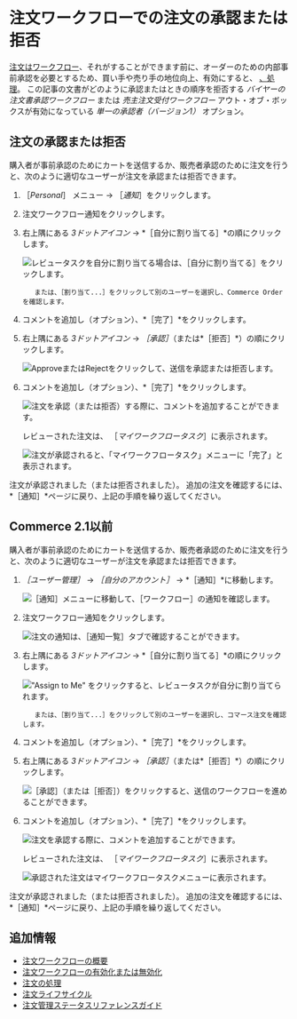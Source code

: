 # 注文ワークフローでの注文の承認または拒否

[注文はワークフロー](./introduction-to-order-workflows.md)、それがすることができます前に、オーダーのための内部事前承認を必要とするため、買い手や売り手の地位向上、有効にすると、 [、処理](../orders/processing-an-order.md)。 この記事の文書がどのように承認またはときの順序を拒否する *バイヤーの注文書承認ワークフロー* または *売主注文受付ワークフロー* アウト・オブ・ボックスが有効になっている *単一の承認者（バージョン1）* オプション。

## 注文の承認または拒否

購入者が事前承認のためにカートを送信するか、販売者承認のために注文を行うと、次のように適切なユーザーが注文を承認または拒否できます。

1. ［_Personal_］ メニュー &rarr; ［_通知_］をクリックします。
1. 注文ワークフロー通知をクリックします。
1. 右上隅にある _3ドットアイコン_ → *［自分に割り当てる］*の順にクリックします。

   ![レビュータスクを自分に割り当てる場合は、［自分に割り当てる］をクリックします。](./approving-or-rejecting-orders-in-order-workflows/images/03.png)

    ```note::
       または、［割り当て...］をクリックして別のユーザーを選択し、Commerce Orderを確認します。
    ```

1. コメントを追加し（オプション）、*［完了］*をクリックします。
1. 右上隅にある _3ドットアイコン_ → *［承認］*（または*［拒否］*）の順にクリックします。

   ![ApproveまたはRejectをクリックして、送信を承認または拒否します。](./approving-or-rejecting-orders-in-order-workflows/images/04.png)

1. コメントを追加し（オプション）、*［完了］*をクリックします。

   ![注文を承認（または拒否）する際に、コメントを追加することができます。](./approving-or-rejecting-orders-in-order-workflows/images/05.png)

    レビューされた注文は、 ［_マイワークフロータスク_］に表示されます。

   ![注文が承認されると、「マイワークフロータスク」メニューに「完了」と表示されます。](./approving-or-rejecting-orders-in-order-workflows/images/06.png)

注文が承認されました（または拒否されました）。 追加の注文を確認するには、*［通知］*ページに戻り、上記の手順を繰り返してください。

## Commerce 2.1以前

購入者が事前承認のためにカートを送信するか、販売者承認のために注文を行うと、次のように適切なユーザーが注文を承認または拒否できます。

1. *［ユーザー管理］* → *［自分のアカウント］* → *［通知］*に移動します。

   ![［通知］メニューに移動して、［ワークフロー］の通知を確認します。](./approving-or-rejecting-orders-in-order-workflows/images/01.png)

1. 注文ワークフロー通知をクリックします。

   ![注文の通知は、［通知一覧］タブで確認することができます。](./approving-or-rejecting-orders-in-order-workflows/images/02.png)

1. 右上隅にある _3ドットアイコン_ → *［自分に割り当てる］*の順にクリックします。

   !["Assign to Me" をクリックすると、レビュータスクが自分に割り当てられます。](./approving-or-rejecting-orders-in-order-workflows/images/03.png)

    ```note::
       または、［割り当て...］をクリックして別のユーザーを選択し、コマース注文を確認します。
    ```

1. コメントを追加し（オプション）、*［完了］*をクリックします。

1. 右上隅にある _3ドットアイコン_ → *［承認］*（または*［拒否］*）の順にクリックします。

   ![［承認］（または［拒否］）をクリックすると、送信のワークフローを進めることができます。](./approving-or-rejecting-orders-in-order-workflows/images/04.png)

1. コメントを追加し（オプション）、*［完了］*をクリックします。

   ![注文を承認する際に、コメントを追加することができます。](./approving-or-rejecting-orders-in-order-workflows/images/05.png)

    レビューされた注文は、 ［_マイワークフロータスク_］に表示されます。

   ![承認された注文はマイワークフロータスクメニューに表示されます。](./approving-or-rejecting-orders-in-order-workflows/images/06.png)

注文が承認されました（または拒否されました）。 追加の注文を確認するには、*［通知］*ページに戻り、上記の手順を繰り返してください。

## 追加情報

* [注文ワークフローの概要](./introduction-to-order-workflows.md)
* [注文ワークフローの有効化または無効化](enabling-or-disabling-order-workflows.md)
* [注文の処理](../orders/processing-an-order.md)
* [注文ライフサイクル](../orders/order-life-cycle.md)
* [注文管理ステータスリファレンスガイド](../orders/order-management-statuses-reference-guide.md)
